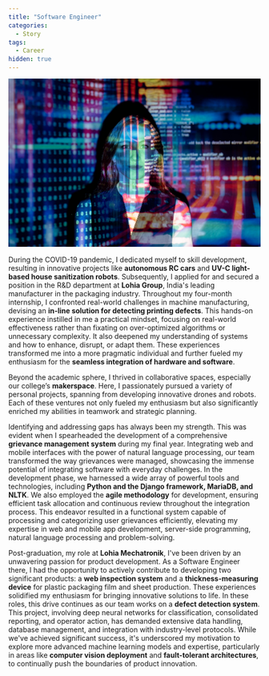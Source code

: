 ```yaml
---
title: "Software Engineer"
categories:
  - Story
tags:
  - Career
hidden: true
---
```


![Software Engineer](/assets/images/software-engineer.jpg)

During the COVID-19 pandemic, I dedicated myself to skill development, resulting in innovative projects like **autonomous RC cars** and **UV-C light-based house sanitization robots**. Subsequently, I applied for and secured a position in the R&D department at **Lohia Group**, India's leading manufacturer in the packaging industry. Throughout my four-month internship, I confronted real-world challenges in machine manufacturing, devising an **in-line solution for detecting printing defects**. This hands-on experience instilled in me a practical mindset, focusing on real-world effectiveness rather than fixating on over-optimized algorithms or unnecessary complexity. It also deepened my understanding of systems and how to enhance, disrupt, or adapt them. These experiences transformed me into a more pragmatic individual and further fueled my enthusiasm for the **seamless integration of hardware and software**.

Beyond the academic sphere,  I thrived in collaborative spaces, especially our college’s **makerspace**. Here, I passionately pursued a variety of personal projects, spanning from developing innovative drones and robots.  Each of these ventures not only fueled my enthusiasm but also significantly enriched my abilities in teamwork and strategic planning.

Identifying and addressing gaps has always been my strength. This was evident when I spearheaded the development of a comprehensive **grievance management system** during my final year. Integrating web and mobile interfaces with the power of natural language processing, our team transformed the way grievances were managed, showcasing the immense potential of integrating software with everyday challenges. In the development phase, we harnessed a wide array of powerful tools and technologies, including **Python and the Django framework, MariaDB, and NLTK**. We also employed the **agile methodology** for development, ensuring efficient task allocation and continuous review throughout the integration process. This endeavor resulted in a functional system capable of processing and categorizing user grievances efficiently, elevating my expertise in web and mobile app development, server-side programming, natural language processing and  problem-solving.

Post-graduation, my role at **Lohia Mechatronik**, I've been driven by an unwavering passion for product development. As a Software Engineer there, I had the opportunity to actively contribute to developing two significant products: a **web inspection system** and a **thickness-measuring device** for plastic packaging film and sheet production. These experiences solidified my enthusiasm for bringing innovative solutions to life. In these roles, this drive continues as our team works on a **defect detection system**. This project, involving deep neural networks for classification, consolidated reporting, and operator action, has demanded extensive data handling, database management, and integration with industry-level protocols. While we've achieved significant success, it's underscored my motivation to explore more advanced machine learning models and expertise, particularly in areas like **computer vision deployment** and **fault-tolerant architectures**, to continually push the boundaries of product innovation.
